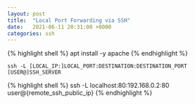 ```yaml
---
layout: post
title:  "Local Port Forwarding via SSH"
date:   2021-06-11 20:31:00 +0000
categories: ssh
---
```


{% highlight shell %}
apt install -y apache
{% endhighlight %}


`ssh -L [LOCAL_IP:]LOCAL_PORT:DESTINATION:DESTINATION_PORT [USER@]SSH_SERVER`

{% highlight shell %}
ssh -L localhost:80:192.168.0.2:80 user@{remote_ssh_public_ip}
{% endhighlight %}

